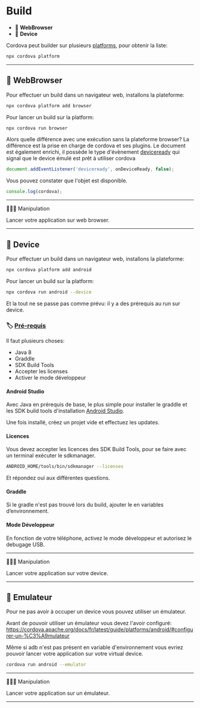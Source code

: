 # Build

*  🔖 **WebBrowser**
*  🔖 **Device**

Cordova peut builder sur plusieurs [platforms](https://cordova.apache.org/docs/fr/latest/guide/cli/#ajouter-des-plates-formes), pour obtenir la liste:

```bash
npx cordova platform
```

___

## 📑 WebBrowser

Pour effectuer un build dans un navigateur web, installons la plateforme:

```bash
npx cordova platform add browser
```

Pour lancer un build sur la platform:

```bash
npx cordova run browser
```

Alors quelle différence avec une exécution sans la plateforme browser? La différence est la prise en charge de cordova et ses plugins. Le document est également enrichi, il possède le type d'évènement [deviceready](https://cordova.apache.org/docs/fr/latest/cordova/events/events.deviceready.html) qui signal que le device émulé est prêt à utiliser cordova

```js
document.addEventListener('deviceready', onDeviceReady, false);
```

Vous pouvez constater que l'objet est disponible.

```js
console.log(cordova);
```

___

👨🏻‍💻 Manipulation

Lancer votre application sur web browser.

___

## 📑 Device

Pour effectuer un build dans un navigateur web, installons la plateforme:

```bash
npx cordova platform add android
```

Pour lancer un build sur la platform:

```bash
npx cordova run android --device
```

Et la tout ne se passe pas comme prévu: il y a des prérequis au run sur device.


### 🏷️ **[Pré-requis](https://ionicframework.com/docs/developing/android)**

Il faut plusieurs choses:

* Java 8
* Graddle
* SDK Build Tools
* Accepter les licenses
* Activer le mode développeur

#### **Android Studio**

Avec Java en prérequis de base, le plus simple pour installer le graddle et les SDK build tools d'installation [Android Studio](https://developer.android.com/studio/).

Une fois installé, créez un projet vide et effectuez les updates.

#### **Licences**

Vous devez accepter les licences des SDK Build Tools, pour se faire avec un terminal exécuter le sdkmanager.

```bash
ANDROID_HOME/tools/bin/sdkmanager --licenses
```

Et répondez oui aux différentes questions.

#### **Graddle**

Si le gradle n'est pas trouvé lors du build, ajouter le en variables d’environnement.

#### **Mode Développeur**

En fonction de votre téléphone, activez le mode développeur et autorisez le debugage USB.

___

👨🏻‍💻 Manipulation

Lancer votre application sur votre device.

___

## 📑 Emulateur

Pour ne pas avoir à occuper un device vous pouvez utiliser un émulateur.

Avant de pouvoir utiliser un émulateur vous devez l'avoir configuré: https://cordova.apache.org/docs/fr/latest/guide/platforms/android/#configurer-un-%C3%A9mulateur

Même si adb n'est pas présent en variable d'environnement vous evriez pouvoir lancer votre application sur votre virtual device.

```bash
cordova run android --emulator
```
___

👨🏻‍💻 Manipulation

Lancer votre application sur un émulateur.

___